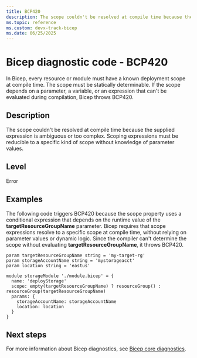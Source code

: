 ```yaml
---
title: BCP420
description: The scope couldn't be resolved at compile time because the supplied expression is ambiguous or too complex. Scoping expressions must be reducible to a specific kind of scope without knowledge of parameter values.
ms.topic: reference
ms.custom: devx-track-bicep
ms.date: 06/25/2025
---
```


# Bicep diagnostic code - BCP420

In Bicep, every resource or module must have a known deployment scope at compile time. The scope must be statically determinable. If the scope depends on a parameter, a variable, or an expression that can't be evaluated during compilation, Bicep throws BCP420.

## Description

The scope couldn't be resolved at compile time because the supplied expression is ambiguous or too complex. Scoping expressions must be reducible to a specific kind of scope without knowledge of parameter values.

## Level

Error

## Examples

The following code triggers BCP420 because the scope property uses a conditional expression that depends on the runtime value of the **targetResourceGroupName** parameter. Bicep requires that scope expressions resolve to a specific scope at compile time, without relying on parameter values or dynamic logic. Since the compiler can't determine the scope without evaluating **targetResourceGroupName**, it throws BCP420.

```bicep
param targetResourceGroupName string = 'my-target-rg'
param storageAccountName string = 'mystorageacct'
param location string = 'eastus'

module storageModule './module.bicep' = {
  name: 'deployStorage'
  scope: empty(targetResourceGroupName) ? resourceGroup() : resourceGroup(targetResourceGroupName)
  params: {
    storageAccountName: storageAccountName
    location: location
  }
}
```

## Next steps

For more information about Bicep diagnostics, see [Bicep core diagnostics](../bicep-core-diagnostics.md).
